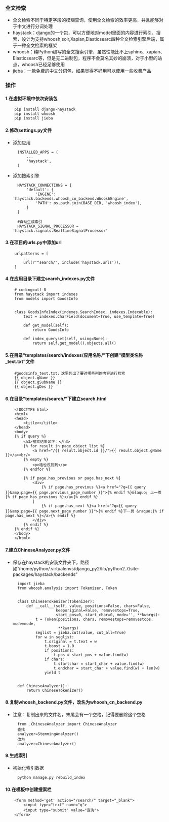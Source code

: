 ### 全文检索

* 全文检索不同于特定字段的模糊查询，使用全文检索的效率更高，并且能够对于中文进行分词处理
* haystack：django的一个包，可以方便地对model里面的内容进行索引、搜索，设计为支持whoosh,solr,Xapian,Elasticsearc四种全文检索引擎后端，属于一种全文检索的框架
* whoosh：纯Python编写的全文搜索引擎，虽然性能比不上sphinx、xapian、Elasticsearc等，但是无二进制包，程序不会莫名其妙的崩溃，对于小型的站点，whoosh已经足够使用
* jieba：一款免费的中文分词包，如果觉得不好用可以使用一些收费产品  

### 操作

#### 1.在虚拟环境中依次安装包

        pip install django-haystack
        pip install whoosh
        pip install jieba

#### 2.修改settings.py文件

* 添加应用  


        INSTALLED_APPS = (
            ...
            'haystack',
        )  

* 添加搜索引擎  


        HAYSTACK_CONNECTIONS = {
            'default': {
                'ENGINE': 'haystack.backends.whoosh_cn_backend.WhooshEngine',
                'PATH': os.path.join(BASE_DIR, 'whoosh_index'),
            }
        }

        #自动生成索引
        HAYSTACK_SIGNAL_PROCESSOR = 'haystack.signals.RealtimeSignalProcessor'  

#### 3.在项目的urls.py中添加url


        urlpatterns = [
            ...
            url(r'^search/', include('haystack.urls')),
        ]

#### 4.在应用目录下建立search_indexes.py文件

        # coding=utf-8
        from haystack import indexes
        from models import GoodsInfo


        class GoodsInfoIndex(indexes.SearchIndex, indexes.Indexable):
            text = indexes.CharField(document=True, use_template=True)

            def get_model(self):
                return GoodsInfo

            def index_queryset(self, using=None):
                return self.get_model().objects.all()  

#### 5.在目录“templates/search/indexes/应用名称/”下创建“模型类名称_text.txt”文件

        #goodsinfo_text.txt，这里列出了要对哪些列的内容进行检索
        {{ object.gName }}
        {{ object.gSubName }}
        {{ object.gDes }}  

#### 6.在目录“templates/search/”下建立search.html

        <!DOCTYPE html>
        <html>
        <head>
            <title></title>
        </head>
        <body>
        {% if query %}
            <h3>搜索结果如下：</h3>
            {% for result in page.object_list %}
                <a href="/{{ result.object.id }}/">{{ result.object.gName }}</a><br/>
            {% empty %}
                <p>啥也没找到</p>
            {% endfor %}

            {% if page.has_previous or page.has_next %}
                <div>
                    {% if page.has_previous %}<a href="?q={{ query }}&amp;page={{ page.previous_page_number }}">{% endif %}&laquo; 上一页{% if page.has_previous %}</a>{% endif %}
                |
                    {% if page.has_next %}<a href="?q={{ query }}&amp;page={{ page.next_page_number }}">{% endif %}下一页 &raquo;{% if page.has_next %}</a>{% endif %}
                </div>
            {% endif %}
        {% endif %}
        </body>
        </html>  

#### 7.建立ChineseAnalyzer.py文件

* 保存在haystack的安装文件夹下，路径如“/home/python/.virtualenvs/django_py2/lib/python2.7/site-packages/haystack/backends”  


        import jieba
        from whoosh.analysis import Tokenizer, Token


        class ChineseTokenizer(Tokenizer):
            def __call__(self, value, positions=False, chars=False,
                         keeporiginal=False, removestops=True,
                         start_pos=0, start_char=0, mode='', **kwargs):
                t = Token(positions, chars, removestops=removestops, mode=mode,
                          **kwargs)
                seglist = jieba.cut(value, cut_all=True)
                for w in seglist:
                    t.original = t.text = w
                    t.boost = 1.0
                    if positions:
                        t.pos = start_pos + value.find(w)
                    if chars:
                        t.startchar = start_char + value.find(w)
                        t.endchar = start_char + value.find(w) + len(w)
                    yield t


        def ChineseAnalyzer():
            return ChineseTokenizer()  

#### 8.复制whoosh_backend.py文件，改名为whoosh_cn_backend.py

* 注意：复制出来的文件名，末尾会有一个空格，记得要删除这个空格  


        from .ChineseAnalyzer import ChineseAnalyzer
        查找
        analyzer=StemmingAnalyzer()
        改为
        analyzer=ChineseAnalyzer()  

#### 9.生成索引
* 初始化索引数据  


        python manage.py rebuild_index  

#### 10.在模板中创建搜索栏

        <form method='get' action="/search/" target="_blank">
            <input type="text" name="q">
            <input type="submit" value="查询">
        </form>
